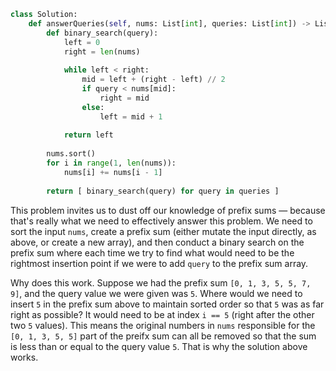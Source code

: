 ```python
class Solution:
    def answerQueries(self, nums: List[int], queries: List[int]) -> List[int]:
        def binary_search(query):
            left = 0
            right = len(nums)
            
            while left < right:
                mid = left + (right - left) // 2
                if query < nums[mid]:
                    right = mid
                else:
                    left = mid + 1
            
            return left
        
        nums.sort()
        for i in range(1, len(nums)):
            nums[i] += nums[i - 1]
        
        return [ binary_search(query) for query in queries ]
```

This problem invites us to dust off our knowledge of prefix sums &#8212; because that's really what we need to effectively answer this problem. We need to sort the input `nums`, create a prefix sum (either mutate the input directly, as above, or create a new array), and then conduct a binary search on the prefix sum where each time we try to find what would need to be the rightmost insertion point if we were to add `query` to the prefix sum array.

Why does this work. Suppose we had the prefix sum `[0, 1, 3, 5, 5, 7, 9]`, and the query value we were given was `5`. Where would we need to insert `5` in the prefix sum above to maintain sorted order so that `5` was as far right as possible? It would need to be at index `i == 5` (right after the other two `5` values). This means the original numbers in `nums` responsible for the `[0, 1, 3, 5, 5]` part of the preifx sum can all be removed so that the sum is less than or equal to the query value `5`. That is why the solution above works.

